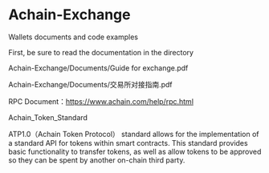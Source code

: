 # Achain-Exchange
Wallets documents and code examples

First, be sure to read the documentation in the directory 

Achain-Exchange/Documents/Guide for exchange.pdf

Achain-Exchange/Documents/交易所对接指南.pdf

RPC Document：https://www.achain.com/help/rpc.html

Achain_Token_Standard

ATP1.0（Achain Token Protocol） standard allows for the implementation of a standard API for tokens within smart contracts. This standard provides basic functionality to transfer tokens, as well as allow tokens to be approved so they can be spent by another on-chain third party.
